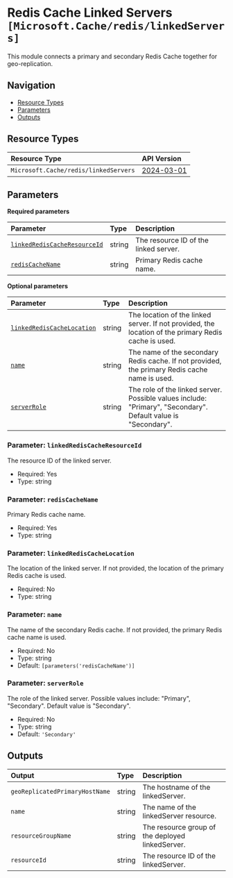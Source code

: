 # Redis Cache Linked Servers `[Microsoft.Cache/redis/linkedServers]`

This module connects a primary and secondary Redis Cache together for geo-replication.

## Navigation

- [Resource Types](#Resource-Types)
- [Parameters](#Parameters)
- [Outputs](#Outputs)

## Resource Types

| Resource Type | API Version |
| :-- | :-- |
| `Microsoft.Cache/redis/linkedServers` | [2024-03-01](https://learn.microsoft.com/en-us/azure/templates/Microsoft.Cache/redis/linkedServers) |

## Parameters

**Required parameters**

| Parameter | Type | Description |
| :-- | :-- | :-- |
| [`linkedRedisCacheResourceId`](#parameter-linkedrediscacheresourceid) | string | The resource ID of the linked server. |
| [`redisCacheName`](#parameter-rediscachename) | string | Primary Redis cache name. |

**Optional parameters**

| Parameter | Type | Description |
| :-- | :-- | :-- |
| [`linkedRedisCacheLocation`](#parameter-linkedrediscachelocation) | string | The location of the linked server. If not provided, the location of the primary Redis cache is used. |
| [`name`](#parameter-name) | string | The name of the secondary Redis cache. If not provided, the primary Redis cache name is used. |
| [`serverRole`](#parameter-serverrole) | string | The role of the linked server. Possible values include: "Primary", "Secondary". Default value is "Secondary". |

### Parameter: `linkedRedisCacheResourceId`

The resource ID of the linked server.

- Required: Yes
- Type: string

### Parameter: `redisCacheName`

Primary Redis cache name.

- Required: Yes
- Type: string

### Parameter: `linkedRedisCacheLocation`

The location of the linked server. If not provided, the location of the primary Redis cache is used.

- Required: No
- Type: string

### Parameter: `name`

The name of the secondary Redis cache. If not provided, the primary Redis cache name is used.

- Required: No
- Type: string
- Default: `[parameters('redisCacheName')]`

### Parameter: `serverRole`

The role of the linked server. Possible values include: "Primary", "Secondary". Default value is "Secondary".

- Required: No
- Type: string
- Default: `'Secondary'`

## Outputs

| Output | Type | Description |
| :-- | :-- | :-- |
| `geoReplicatedPrimaryHostName` | string | The hostname of the linkedServer. |
| `name` | string | The name of the linkedServer resource. |
| `resourceGroupName` | string | The resource group of the deployed linkedServer. |
| `resourceId` | string | The resource ID of the linkedServer. |
